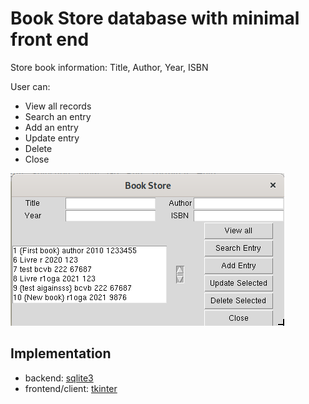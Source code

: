 # Book Store database with minimal front end

Store book information:
Title, Author, Year, ISBN

User can:

- View all records
- Search an entry
- Add an entry
- Update entry
- Delete
- Close

![screenhot](./screenshot.png)

## Implementation

- backend: [sqlite3](https://docs.python.org/3/library/sqlite3.html)
- frontend/client: [tkinter](https://docs.python.org/3/library/tkinter.html)

